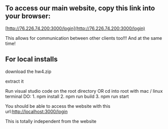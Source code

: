 ## To access our main website, copy this link into your browser:

[http://76.226.74.200:3000/login](http://76.226.74.200:3000/login)

This allows for communication between other clients too!!!
And at the same time!



## For local installs

download the hw4.zip

extract it

Run visual studio code on the root directory OR cd into root with mac / linux terminal
DO:
	1. npm install
	2. npm run build
	3. npm run start

You should be able to access the website with this url:[http://localhost:3000/login](http://localhost:3000/login)

This is totally independent from the website
